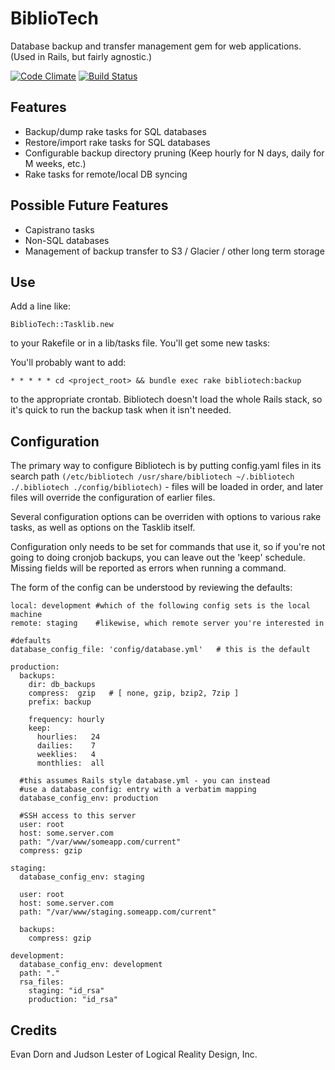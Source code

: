 BiblioTech
==========

Database backup and transfer management gem for web applications. (Used in Rails, but fairly agnostic.)

[![Code Climate](https://codeclimate.com/github/LRDesign/BiblioTech.png)](https://codeclimate.com/github/LRDesign/BiblioTech)
[![Build Status](http://ci.lrdesign.com/projects/2/status.png?ref=master)](http://ci.lrdesign.com/projects/2?ref=master)

Features
----------------

* Backup/dump rake tasks for SQL databases
* Restore/import rake tasks for SQL databases
* Configurable backup directory pruning (Keep hourly for N days, daily for M weeks, etc.)
* Rake tasks for remote/local DB syncing

Possible Future Features
-----------------

* Capistrano tasks
* Non-SQL databases
* Management of backup transfer to S3 / Glacier / other long term storage

Use
---

Add a line like:

    BiblioTech::Tasklib.new

to your Rakefile or in a lib/tasks file. You'll get some new tasks:

You'll probably want to add:

   `* * * * * cd <project_root> && bundle exec rake bibliotech:backup`

to the appropriate crontab. Bibliotech doesn't load the whole Rails stack, so
it's quick to run the backup task when it isn't needed.

Configuration
-------------

The primary way to configure Bibliotech is by putting config.yaml files in its
search path `(/etc/bibliotech /usr/share/bibliotech ~/.bibliotech ./.bibliotech
./config/bibliotech)` - files will be loaded in order, and later files will
override the configuration of earlier files.

Several configuration options can be overriden with options to various rake
tasks, as well as options on the Tasklib itself.

Configuration only needs to be set for commands that use it, so if you're not
going to doing cronjob backups, you can leave out the 'keep' schedule.
Missing fields will be reported as errors when running a command.

The form of the config can be understood by reviewing the defaults:

    local: development #which of the following config sets is the local machine
    remote: staging    #likewise, which remote server you're interested in

    #defaults
    database_config_file: 'config/database.yml'   # this is the default

    production:
      backups:
        dir: db_backups
        compress:  gzip   # [ none, gzip, bzip2, 7zip ]
        prefix: backup

        frequency: hourly
        keep:
          hourlies:   24
          dailies:    7
          weeklies:   4
          monthlies:  all

      #this assumes Rails style database.yml - you can instead
      #use a database_config: entry with a verbatim mapping
      database_config_env: production

      #SSH access to this server
      user: root
      host: some.server.com
      path: "/var/www/someapp.com/current"
      compress: gzip

    staging:
      database_config_env: staging

      user: root
      host: some.server.com
      path: "/var/www/staging.someapp.com/current"

      backups:
        compress: gzip

    development:
      database_config_env: development
      path: "."
      rsa_files:
        staging: "id_rsa"
        production: "id_rsa"

Credits
-------

Evan Dorn and Judson Lester of Logical Reality Design, Inc.
